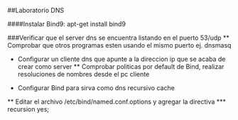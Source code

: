##Laboratorio DNS

####Instalar Bind9: apt-get install bind9

###Verificar que el server dns se encuentra listando en el puerto 53/udp
** Comprobar que otros programas esten usando el mismo puerto ej. dnsmasq

* Configurar un cliente dns que apunte a la direccion ip que se acaba de crear como server
** Comprobar politicas por default de Bind, realizar resoluciones de nombres desde el pc cliente

* Configurar Bind para sirva como dns recursivo cache

** Editar el archivo /etc/bind/named.conf.options y agregar la directiva
*** recursion yes;

